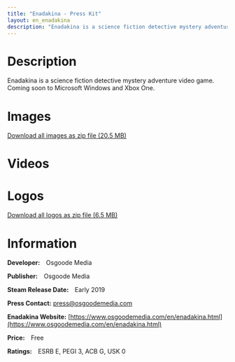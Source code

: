 ```yaml
---
title: "Enadakina - Press Kit"
layout: en_enadakina
description: "Enadakina is a science fiction detective mystery adventure video game."
---
```

# Description

Enadakina is a science fiction detective mystery adventure video game. Coming soon to Microsoft Windows and Xbox One.

# Images

<amp-image-lightbox id="lightbox" layout="nodisplay"></amp-image-lightbox>
<amp-carousel height="200" layout="fixed-height" type="carousel">
<amp-img src="https://www.osgoodemedia.com/en/Enadakina/Screenshot01.png" width="356" height="200" alt="Enadakina screenshot" on="tap:lightbox" role="button" tabindex="0"></amp-img>
<amp-img src="https://www.osgoodemedia.com/en/Enadakina/Screenshot02.png" width="356" height="200" alt="Enadakina screenshot" on="tap:lightbox" role="button" tabindex="0"></amp-img>
<amp-img src="https://www.osgoodemedia.com/en/Enadakina/Screenshot03.png" width="356" height="200" alt="Enadakina screenshot" on="tap:lightbox" role="button" tabindex="0"></amp-img>
<amp-img src="https://www.osgoodemedia.com/en/Enadakina/Screenshot04.png" width="356" height="200" alt="Enadakina screenshot" on="tap:lightbox" role="button" tabindex="0"></amp-img>
<amp-img src="https://www.osgoodemedia.com/en/Enadakina/Screenshot05.png" width="356" height="200" alt="Enadakina screenshot" on="tap:lightbox" role="button" tabindex="0"></amp-img>
</amp-carousel>  

[Download all images as zip file (20.5 MB)](https://www.osgoodemedia.com/en/Enadakina/images.zip)

# Videos

<amp-carousel width="600" height="357" layout="responsive" type="slides"></amp-carousel>  

# Logos

<amp-image-lightbox id="lightbox" layout="nodisplay"></amp-image-lightbox>
<amp-carousel height="200" layout="fixed-height" type="carousel">
<amp-img src="https://www.osgoodemedia.com/en/Enadakina/Enadakina-Logo-1920x720.png" width="533" height="200" alt="Enadakina logo" on="tap:lightbox" role="button" tabindex="0"></amp-img>
<amp-img src="https://www.osgoodemedia.com/en/Enadakina/Enadakina-Logo-1920x723.png" width="531" height="200" alt="Enadakina logo" on="tap:lightbox" role="button" tabindex="0"></amp-img>
<amp-img src="https://www.osgoodemedia.com/en/Enadakina/Enadakina-Logo-1920x744.png" width="516" height="200" alt="Enadakina logo" on="tap:lightbox" role="button" tabindex="0"></amp-img>
<amp-img src="https://www.osgoodemedia.com/en/Enadakina/Enadakina-Logo-1920x897.png" width="428" height="200" alt="Enadakina logo" on="tap:lightbox" role="button" tabindex="0"></amp-img>
<amp-img src="https://www.osgoodemedia.com/en/Enadakina/Enadakina-Logo-1920x899.png" width="427" height="200" alt="Enadakina logo" on="tap:lightbox" role="button" tabindex="0"></amp-img>
<amp-img src="https://www.osgoodemedia.com/en/Enadakina/Enadakina-Logo-1920x1100.png" width="349" height="200" alt="Enadakina logo" on="tap:lightbox" role="button" tabindex="0"></amp-img>
<amp-img src="https://www.osgoodemedia.com/en/Enadakina/Enadakina.png" width="356" height="200" alt="Enadakina logo" on="tap:lightbox" role="button" tabindex="0"></amp-img>
</amp-carousel>  

[Download all logos as zip file (6.5 MB)](https://www.osgoodemedia.com/en/Enadakina/Enadakina-Logos.zip)

# Information

**Developer:** Osgoode Media

**Publisher:** Osgoode Media

**Steam Release Date:** Early 2019

**Press Contact:** [press@osgoodemedia.com](mailto:press@osgoodemedia.com)

**Enadakina Website:** [https://www.osgoodemedia.com/en/enadakina.html](https://www.osgoodemedia.com/en/enadakina.html)

**Price:** Free

**Ratings:** ESRB E, PEGI 3, ACB G, USK 0